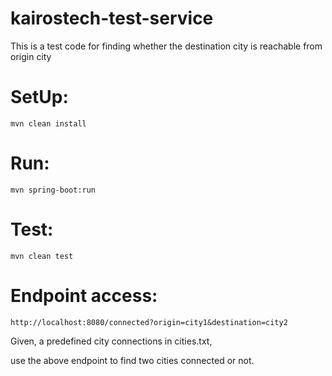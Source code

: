 # kairostech-test-service

This is a test code for finding whether the destination city is reachable from origin city

# SetUp:
~~~~
mvn clean install
~~~~

# Run:
~~~~
mvn spring-boot:run
~~~~
# Test:
~~~~
mvn clean test
~~~~

# Endpoint access:

~~~~
http://localhost:8080/connected?origin=city1&destination=city2
~~~~

Given, a predefined city connections in cities.txt,

use the above endpoint to find two cities connected or not.

